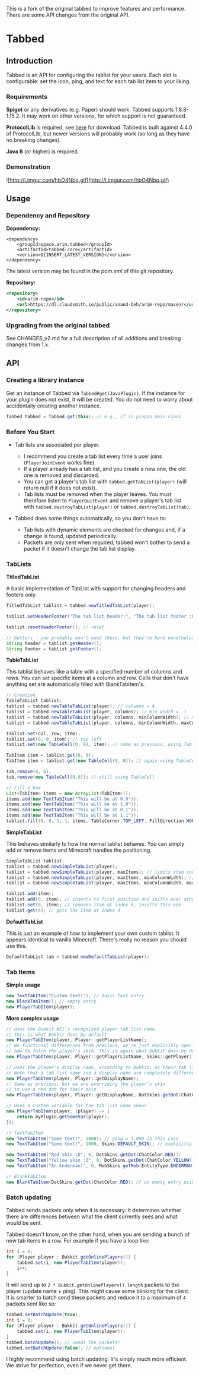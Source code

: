 This is a fork of the original tabbed to improve features and performance. There are some API changes from the original API.

# Tabbed

## Introduction

Tabbed is an API for configuring the tablist for your users. Each slot is configurable: set the icon, ping, and text
for each tab list item to your liking.

### Requirements

**Spigot** or any derivatives (e.g. Paper) should work. Tabbed supports 1.8.8-1.15.2. It may work on other versions, for which support is not guaranteed.

**ProtocolLib** is required, see [here](https://www.spigotmc.org/resources/protocollib.1997/) for download. Tabbed is built against 4.4.0 of ProtocolLib, but newer versions will probably work (so long as they have no breaking changes).

**Java 8** (or higher) is required.

### Demonstration

![http://i.imgur.com/hbO4Nbq.gif](http://i.imgur.com/hbO4Nbq.gif)

## Usage

### Dependency and Repository

**Dependency:**

```
<dependency>
	<groupId>space.arim.tabbed</groupId>
	<artifactId>tabbed-core</artifactId>
	<version>${INSERT_LATEST_VERSION}</version>
</dependency>
```

The latest version may be found in the *pom.xml* of this git repository.

**Repository:**

```xml
<repository>
	<id>arim-repo</id>
	<url>https://dl.cloudsmith.io/public/anand-beh/arim-repo/maven/</url>
</repository>
```

### Upgrading from the original tabbed

See CHANGES_v2.md for a full description of all additions and breaking changes from 1.x.

## API

### Creating a library instance

Get an instance of Tabbed via `Tabbed#get(JavaPlugin)`. If the instance for your plugin does not exist, it will be created. You do not need to worry about accidentally creating another instance.
```java
Tabbed tabbed = Tabbed.get(this); // e.g., if in plugin main class
```

### Before You Start

* Tab lists are associated per player.
	* I recommend you create a tab list every time a user joins (`PlayerJoinEvent` works fine).
	* If a player already has a tab list, and you create a new one, the old one is removed and discarded.
	* You can get a player's tab list with `tabbed.getTabList(player)` (will return null if it does not exist).
	* Tab lists must be removed when the player leaves. You must therefore listen to `PlayerQuitEvent` and remove a player's tab list with `tabbed.destroyTabList(player)` or `tabbed.destroyTabList(tab)`.

* Tabbed does some things automatically, so you don't have to:
	* Tab lists with dynamic elements are checked for changes and, if a change is found, updated periodically.
	* Packets are only sent when required; tabbed won't bother to send a packet if it doesn't change the tab list display.

### TabLists

**TitledTabList**

A basic implementation of TabList with support for changing headers and footers only.

```java
TitledTabList tablist = tabbed.newTitledTabList(player);

tablist.setHeaderFooter("The tab list header!", "The tab list footer :O");

tablist.resetHeaderFooter(); // reset

// Getters - you probably won't need these, but they're here nonetheless
String header = tablist.getHeader();
String footer = tablist.getFooter();
```

**TableTabList**

This tablist behaves like a table with a specified number of columns and rows. You can set specific items at a column and row. Cells that don't have anything set are automatically filled with BlankTabItem's.

```java
// Creation
TableTabList tablist;
tablist = tabbed.newTableTabList(player); // columns = 4
tablist = tabbed.newTableTabList(player, columns); // min width = -1
tablist = tabbed.newTableTabList(player, columns, minColumnWidth); // max width = -1
tablist = tabbed.newTableTabList(player, columns, minColumnWidth, maxColumnWidth);

tablist.set(col, row, item);
tablist.set(0, 0, item); // top left
tablist.set(new TableCell(0, 0), item); // same as previous, using TableCell wrapper for readability

TabItem item = tablist.get(0, 0);
TabItem item = tablist.get(new TableCell(0, 0)); // again using TableCell

tab.remove(0, 0);
tab.remove(new TableCell(0,0)); // still using TableCell

// Fill a box
List<TabItem> items = new ArrayList<TabItem>();
items.add(new TextTabItem("This will be at 0,0"));
items.add(new TextTabItem("This will be at 1,0"));
items.add(new TextTabItem("This will be at 0,1"));
items.add(new TextTabItem("This will be at 1,1"));
tablist.fill(0, 0, 1, 1, items, TableCorner.TOP_LEFT, FillDirection.HORIZONTAL);
```

**SimpleTabList**

This behaves similarly to how the normal tablist behaves. You can simply add or remove items and Minecraft handles the positioning.

```java
SimpleTabList tablist;
tablist = tabbed.newSimpleTabList(player);
tablist = tabbed.newSimpleTabList(player, maxItems); // limits item count (default is MC maximum, aka 80 or 4x20)
tablist = tabbed.newSimpleTabList(player, maxItems, minColumnWidth); // add spaces to items until min width
tablist = tabbed.newSimpleTabList(player, maxItems, minColumnWidth, maxColumnWidth); // remove characters until max width

tablist.add(item);
tablist.add(0, item); // inserts to first position and shifts over other elements
tablist.set(0, item); // removes item at index 0, inserts this one
tablist.get(4); // gets the item at index 4
```

**DefaultTabList**

This is just an example of how to implement your own custom tablist. It appears identical to vanilla Minecraft. There's really no reason you should use this.

```java
DefaultTabList tab = tabbed.newDefaultTabList(player);
```

### Tab Items

**Simple usage**

```java
new TextTabItem("Custom text!"); // basic text entry
new BlankTabItem(); // empty entry 
new PlayerTabItem(player);
```

**More complex usage**

```java
// Uses the Bukkit API's recognised player tab list name.
// This is what Bukkit does by default.
new PlayerTabItem(player, Player::getPlayerListName);
// No functional differences from previous, we're just explicitly specifying
// how to fetch the player's skin. This is again what Bukkit does by default.
new PlayerTabItem(player, Player::getPlayerListName, Skins::getPlayer);

// Uses the player's display name, according to Bukkit, as their tab list name
// Note that a tab list name and a display name are completely different
new PlayerTabItem(player, Player::getDisplayName);
// Same as previous, but we are overriding the player's skin
// to use a red dot for their skin
new PlayerTabItem(player, Player::getDisplayName, DotSkins.getDot(ChatColor.RED));

// Uses a custom variable for the tab list name shown
new PlayerTabItem(player, (player) -> {
	return myPlugin.getSomeVar(player);
});

// TextTabItem
new TextTabItem("Some text!", 1000); // ping = 1,000 in this case
new TextTabItem("Some text!", 1000, Skins.DEFAULT_SKIN); // explicitly using the default skin

new TextTabItem("Red skin :D", 0, DotSkins.getDot(ChatColor.RED));
new TextTabItem("Yellow skin :O", 0, DotSkins.getDot(ChatColor.YELLOW));
new TextTabItem("An Enderman!", 0, MobSkins.getMob(EntityType.ENDERMAN));

// BlankTabItem
new BlankTabItem(DotSkins.getDot(ChatColor.RED); // an empty entry using a red dot skin
```

### Batch updating

Tabbed sends packets only when it is necessary: it determines whether there are differences between what the client currently sees and what would be sent.

Tabbed doesn't know, on the other hand, when you are sending a bunch of new tab items in a row. For example if you have a loop like:
```java
int i = 0;
for (Player player : Bukkit.getOnlinePlayers()) {
    tabbed.set(i, new PlayerTabItem(player));
    i++;
}
```
It will send up to `2 * Bukkit.getOnlinePlayers().length` packets to the player (update name + ping). This might cause some blinking for the client. It is smarter to batch send these packets and reduce it to a maximum of `4` packets sent like so:

```java
tabbed.setBatchUpdate(true);
int i = 0;
for (Player player : Bukkit.getOnlinePlayers()) {
    tabbed.set(i, new PlayerTabItem(player));
}
tabbed.batchUpdate(); // sends the packets!
tabbed.setBatchUpdate(false); // optional
```
I highly recommend using batch updating. It's simply much more efficient. We strive for perfection, even if we never get there.
